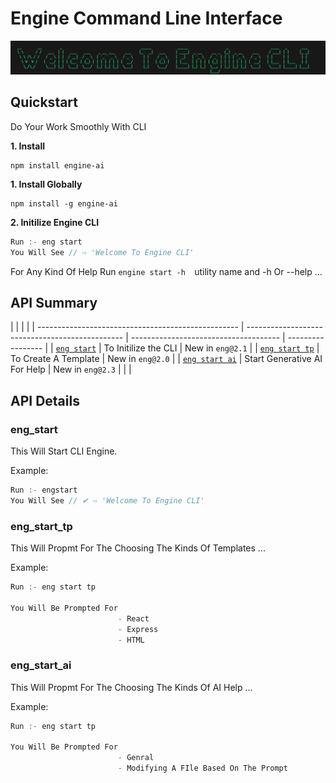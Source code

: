 # Engine Command Line Interface
![Start_Up_Image](./src/assets/welcome.png)

## Quickstart

Do Your Work Smoothly With CLI

**1. Install**

```shell
npm install engine-ai
```

**1. Install Globally**

```shell
npm install -g engine-ai
```

**2. Initilize Engine CLI**

```javascript
Run :- eng start
You Will See // ⇨ 'Welcome To Engine CLI'
```

For Any Kind Of Help Run `engine start -h  `utility name and -h Or --help ...

## API Summary

|                                                    |                                                 |                                       |
| -------------------------------------------------- | ----------------------------------------------- | ------------------------------------- | ----------------- |
| [`eng start`](#eng_start)                          | To Initilize the CLI                            | New in `eng@2.1`                      |
| [`eng start tp`](#uuidmax)                         | To Create A Template                            | New in `eng@2.0`                      |
| [`eng start ai`](#uuidparsestr)                    | Start Generative AI For Help                    | New in `eng@2.3`                      |
| <!--                                               | [`uuid.stringify()`](#uuidstringifyarr-offset)  | Convert array of bytes to UUID string | New in `uuid@8.3` |
| [`uuid.v1()`](#uuidv1options-buffer-offset)        | Create a version 1 (timestamp) UUID             |                                       |
| [`uuid.v1ToV6()`](#uuidv1tov6uuid)                 | Create a version 6 UUID from a version 1 UUID   | New in `uuid@10`                      |
| [`uuid.v3()`](#uuidv3name-namespace-buffer-offset) | Create a version 3 (namespace w/ MD5) UUID      |                                       |
| [`uuid.v4()`](#uuidv4options-buffer-offset)        | Create a version 4 (random) UUID                |                                       |
| [`uuid.v5()`](#uuidv5name-namespace-buffer-offset) | Create a version 5 (namespace w/ SHA-1) UUID    |                                       |
| [`uuid.v6()`](#uuidv6options-buffer-offset)        | Create a version 6 (timestamp, reordered) UUID  | New in `uuid@10`                      |
| [`uuid.v6ToV1()`](#uuidv6tov1uuid)                 | Create a version 1 UUID from a version 6 UUID   | New in `uuid@10`                      |
| [`uuid.v7()`](#uuidv7options-buffer-offset)        | Create a version 7 (Unix Epoch time-based) UUID | New in `uuid@10`                      |
| ~~[`uuid.v8()`](#uuidv8)~~                         | "Intentionally left blank"                      |                                       |
| [`uuid.validate()`](#uuidvalidatestr)              | Test a string to see if it is a valid UUID      | New in `uuid@8.3`                     |
| [`uuid.version()`](#uuidversionstr)                | Detect RFC version of a UUID                    | New in `uuid@8.3`                     | -->               |

## API Details

### eng_start

This Will Start CLI Engine.

Example:

```javascript
Run :- engstart
You Will See // ✔ ⇨ 'Welcome To Engine CLI'
```

### eng_start_tp

This Will Propmt For The Choosing The Kinds Of Templates ...

Example:

```javascript
Run :- eng start tp

You Will Be Prompted For
                        - React
                        - Express
                        - HTML
```

### eng_start_ai

This Will Propmt For The Choosing The Kinds Of AI Help ...

Example:

```javascript
Run :- eng start tp

You Will Be Prompted For
                        - Genral
                        - Modifying A FIle Based On The Prompt
```

